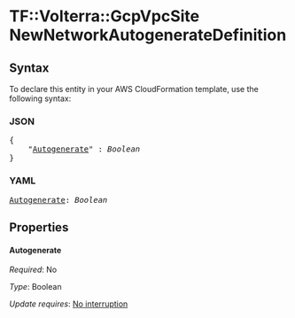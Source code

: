 # TF::Volterra::GcpVpcSite NewNetworkAutogenerateDefinition

## Syntax

To declare this entity in your AWS CloudFormation template, use the following syntax:

### JSON

<pre>
{
    "<a href="#autogenerate" title="Autogenerate">Autogenerate</a>" : <i>Boolean</i>
}
</pre>

### YAML

<pre>
<a href="#autogenerate" title="Autogenerate">Autogenerate</a>: <i>Boolean</i>
</pre>

## Properties

#### Autogenerate

_Required_: No

_Type_: Boolean

_Update requires_: [No interruption](https://docs.aws.amazon.com/AWSCloudFormation/latest/UserGuide/using-cfn-updating-stacks-update-behaviors.html#update-no-interrupt)

